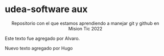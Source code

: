 # udea-software aux
<div align="center">
Repositorio con el que estamos aprendiendo a manejar git y github en Mision Tic 2022
</div>

Este texto fue agregado por Alvaro.

Nuevo texto agregado por Hugo
